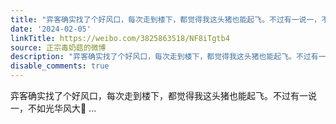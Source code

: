 ```yaml
---
title: "弈客确实找了个好风口，每次走到楼下，都觉得我这头猪也能起飞。不过有一说一，不如光华风大\U0001F47F"
date: '2024-02-05'
linkTitle: https://weibo.com/3825863518/NF8iTgtb4
source: 正宗毒奶菇的微博
description: "弈客确实找了个好风口，每次走到楼下，都觉得我这头猪也能起飞。不过有一说一，不如光华风大\U0001F47F  ..."
disable_comments: true
---
```

弈客确实找了个好风口，每次走到楼下，都觉得我这头猪也能起飞。不过有一说一，不如光华风大👿  ...